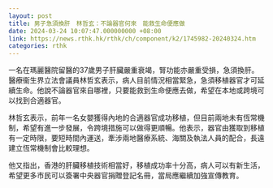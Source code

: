 ```yaml
---
layout: post
title: 男子急須換肝　林哲玄：不論器官何來　能救生命便應做
date: 2024-03-24 10:07:47.000000000 +08:00
link: https://news.rthk.hk/rthk/ch/component/k2/1745982-20240324.htm
categories: rthk
---
```


一名在瑪麗醫院留醫的37歲男子肝臟嚴重衰竭，腎功能亦嚴重受損，急須換肝。醫療衞生界立法會議員林哲玄表示，病人目前情況相當緊急，急須移植器官才可延續生命。他說不論器官來自哪裡，只要能救到生命便應去做，希望在本地或跨境可以找到合適器官。

林哲玄表示，前年一名女嬰獲得內地的合適器官成功移植，但目前兩地未有恆常機制，希望有進一步發展，令跨境措施可以做得更順暢。他表示，器官由獲取到移植有一定時限，要短時間內運送，牽涉兩地醫療系統、海關及執法人員的配合，長遠建立恆常機制會比較理想。

他又指出，香港的肝臟移植技術相當好，移植成功率十分高，病人可以有新生活，希望更多市民可以簽署中央器官捐贈登記名冊，當局應繼續加強宣傳教育。
